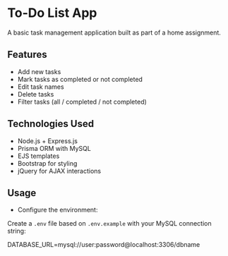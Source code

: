# To-Do List App

A basic task management application built as part of a home assignment.

## Features

- Add new tasks
- Mark tasks as completed or not completed
- Edit task names
- Delete tasks
- Filter tasks (all / completed / not completed)

## Technologies Used

- Node.js + Express.js
- Prisma ORM with MySQL
- EJS templates
- Bootstrap for styling
- jQuery for AJAX interactions


##  Usage


- Configure the environment:

Create a `.env` file based on `.env.example` with your MySQL connection string:

DATABASE_URL=mysql://user:password@localhost:3306/dbname


